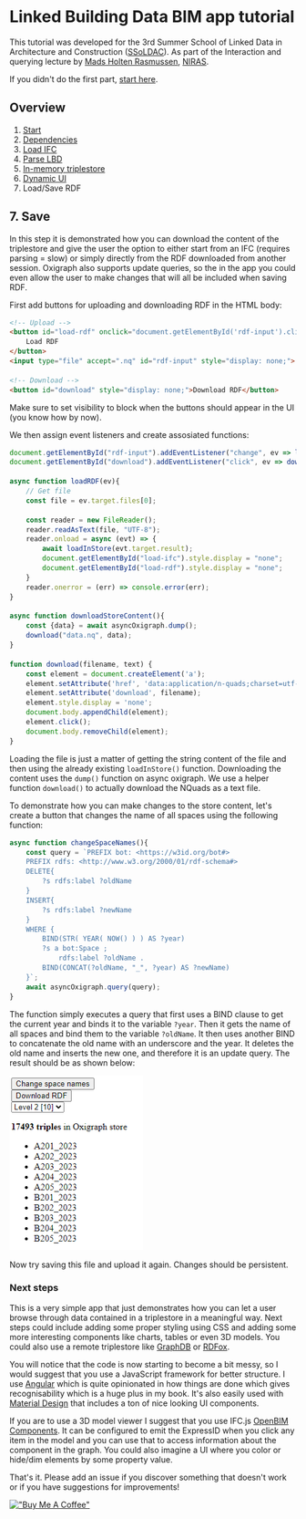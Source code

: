 # Linked Building Data BIM app tutorial

This tutorial was developed for the 3rd Summer School of Linked Data in Architecture and Construction ([SSoLDAC](https://linkedbuildingdata.net/ldac2023/summerschool)). As part of the Interaction and querying lecture by [Mads Holten Rasmussen](https://www.linkedin.com/in/mads-holten-rasmussen-061b7414/), [NIRAS](https://www.niras.com/).

If you didn't do the first part, [start here](https://github.com/LBD-Hackers/LBD-app-tutorial/tree/00_Start).

## Overview
1. [Start](https://github.com/LBD-Hackers/LBD-app-tutorial/tree/00_Start)
1. [Dependencies](https://github.com/LBD-Hackers/LBD-app-tutorial/tree/01_Dependencies)
1. [Load IFC](https://github.com/LBD-Hackers/LBD-app-tutorial/tree/02_Load_IFC)
1. [Parse LBD](https://github.com/LBD-Hackers/LBD-app-tutorial/tree/03_Parse_LBD)
1. [In-memory triplestore](https://github.com/LBD-Hackers/LBD-app-tutorial/tree/04_In-memory_Triplestore)
1. [Dynamic UI](https://github.com/LBD-Hackers/LBD-app-tutorial/tree/05_Dynamic)
1. Load/Save RDF

## 7. Save

In this step it is demonstrated how you can download the content of the triplestore and give the user the option to either start from an IFC (requires parsing = slow) or simply directly from the RDF downloaded from another session. Oxigraph also supports update queries, so the in the app you could even allow the user to make changes that will all be included when saving RDF.

First add buttons for uploading and downloading RDF in the HTML body:

```html
<!-- Upload -->
<button id="load-rdf" onclick="document.getElementById('rdf-input').click()" style="display: none;">
    Load RDF
</button>
<input type="file" accept=".nq" id="rdf-input" style="display: none;">

<!-- Download -->
<button id="download" style="display: none;">Download RDF</button>
```

Make sure to set visibility to block when the buttons should appear in the UI (you know how by now).

We then assign event listeners and create assosiated functions:

```javascript
document.getElementById("rdf-input").addEventListener("change", ev => loadRDF(ev));
document.getElementById("download").addEventListener("click", ev => downloadStoreContent(ev));

async function loadRDF(ev){
    // Get file
    const file = ev.target.files[0];
    
    const reader = new FileReader();
    reader.readAsText(file, "UTF-8");
    reader.onload = async (evt) => {
        await loadInStore(evt.target.result);
        document.getElementById("load-ifc").style.display = "none";
        document.getElementById("load-rdf").style.display = "none";
    }
    reader.onerror = (err) => console.error(err);
}

async function downloadStoreContent(){
    const {data} = await asyncOxigraph.dump();
    download("data.nq", data);
}

function download(filename, text) {
    const element = document.createElement('a');
    element.setAttribute('href', 'data:application/n-quads;charset=utf-8,' + encodeURIComponent(text));
    element.setAttribute('download', filename);
    element.style.display = 'none';
    document.body.appendChild(element);
    element.click();
    document.body.removeChild(element);
}
```

Loading the file is just a matter of getting the string content of the file and then using the already existing `loadInStore()` function. Downloading the content uses the `dump()` function on async oxigraph. We use a helper function `download()` to actually download the NQuads as a text file.

To demonstrate how you can make changes to the store content, let's create a button that changes the name of all spaces using the following function:

```javascript
async function changeSpaceNames(){
    const query = `PREFIX bot: <https://w3id.org/bot#>
    PREFIX rdfs: <http://www.w3.org/2000/01/rdf-schema#> 
    DELETE{
        ?s rdfs:label ?oldName
    }
    INSERT{
        ?s rdfs:label ?newName
    }
    WHERE { 
        BIND(STR( YEAR( NOW() ) ) AS ?year)
        ?s a bot:Space ;
            rdfs:label ?oldName .
        BIND(CONCAT(?oldName, "_", ?year) AS ?newName)
    }`;
    await asyncOxigraph.query(query);
}
```

The function simply executes a query that first uses a BIND clause to get the current year and binds it to the variable `?year`. Then it gets the name of all spaces and bind them to the variable `?oldName`. It then uses another BIND to concatenate the old name with an underscore and the year. It deletes the old name and inserts the new one, and therefore it is an update query. The result should be as shown below:

![Alt text](images/061.png)

Now try saving this file and upload it again. Changes should be persistent.

### Next steps
This is a very simple app that just demonstrates how you can let a user browse through data contained in a triplestore in a meaningful way. Next steps could include adding some proper styling using CSS and adding some more interesting components like charts, tables or even 3D models. You could also use a remote triplestore like [GraphDB](https://graphdb.ontotext.com/) or [RDFox](https://www.oxfordsemantic.tech/product).

You will notice that the code is now starting to become a bit messy, so I would suggest that you use a JavaScript framework for better structure. I use [Angular](https://angular.io/) which is quite opinionated in how things are done which gives recognisability which is a huge plus in my book. It's also easily used with [Material Design](https://material.angular.io/) that includes a ton of nice looking UI components.

If you are to use a 3D model viewer I suggest that you use IFC.js [OpenBIM Components](https://github.com/IFCjs/components). It can be configured to emit the ExpressID when you click any item in the model and you can use that to access information about the component in the graph. You could also imagine a UI where you color or hide/dim elements by some property value.

That's it. Please add an issue if you discover something that doesn't work or if you have suggestions for improvements!

[!["Buy Me A Coffee"](https://www.buymeacoffee.com/assets/img/custom_images/orange_img.png)](https://www.buymeacoffee.com/madsholten)